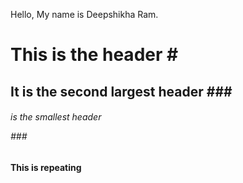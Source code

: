 Hello, My name is Deepshikha Ram.
<h1> This is the header
  # <h2> It is the second largest header
  ###<h6> is the smallest header
  
###<h4> This is repeating
